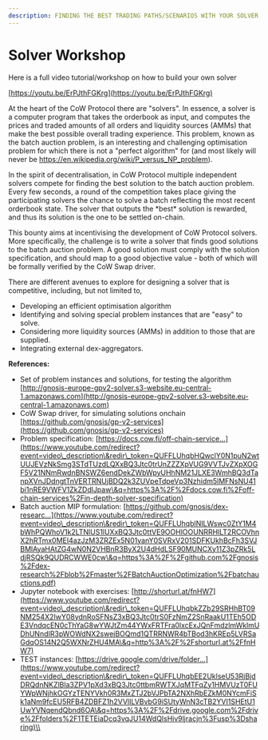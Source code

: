 ```yaml
---
description: FINDING THE BEST TRADING PATHS/SCENARIOS WITH YOUR SOLVER
---
```


# Solver Workshop

Here is a full video tutorial/workshop on how to build your own solver

[https://youtu.be/ErPJthFGKrg](https://youtu.be/ErPJthFGKrg)

At the heart of the CoW Protocol there are "solvers". In essence, a solver is a computer program that takes the orderbook as input, and computes the prices and traded amounts of all orders and liquidity sources (AMMs) that make the best possible overall trading experience. This problem, known as the batch auction problem, is an interesting and challenging optimisation problem for which there is not a "perfect algorithm" for (and most likely will never be https://en.wikipedia.org/wiki/P_versus_NP_problem).

In the spirit of decentralisation, in CoW Protocol multiple independent solvers compete for finding the best solution to the batch auction problem. Every few seconds, a round of the competition takes place giving the participating solvers the chance to solve a batch reflecting the most recent orderbook state. The solver that outputs the \*best\* solution is rewarded, and thus its solution is the one to be settled on-chain.

This bounty aims at incentivising the development of CoW Protocol solvers. More specifically, the challenge is to write a solver that finds good solutions to the batch auction problem. A good solution must comply with the solution specification, and should map to a good objective value - both of which will be formally verified by the CoW Swap driver.

There are different avenues to explore for designing a solver that is competitive, including, but not limited to,

* Developing an efficient optimisation algorithm
* Identifying and solving special problem instances that are "easy" to solve.
* Considering more liquidity sources (AMMs) in addition to those that are supplied.
* Integrating external dex-aggregators.

**References:**

* Set of problem instances and solutions, for testing the algorithm [http://gnosis-europe-gpv2-solver.s3-website.eu-central-1.amazonaws.com](http://gnosis-europe-gpv2-solver.s3-website.eu-central-1.amazonaws.com)
* CoW Swap driver, for simulating solutions onchain [https://github.com/gnosis/gp-v2-services](https://github.com/gnosis/gp-v2-services)
* Problem specification: [https://docs.cow.fi/off-chain-service...](https://www.youtube.com/redirect?event=video\_description\&redir\_token=QUFFLUhqbHQwclY0N1puN2wtUUJEVzNkSmg3STdTUzdLQXxBQ3Jtc0trUnZZZXpVUG9VVTJvZXpXOGF5V21NNmRwdnBNSWZ6endDekZWbWpyUHhNM21JLXE3WmhBQ3dTanpXVnJDdngtTnVERTRNUjBDQ2k3ZUVpeTdpeVp3Nzhidm5lMFNsNU41bi1nRE9VWFV1ZkZDdlJpaw\&q=https%3A%2F%2Fdocs.cow.fi%2Foff-chain-services%2Fin-depth-solver-specification)
* Batch auction MIP formulation: [https://github.com/gnosis/dex-researc...](https://www.youtube.com/redirect?event=video\_description\&redir\_token=QUFFLUhqblNILWswc0ZtY1M4bWhPQWhoV1k2LTNlUS1lUXxBQ3Jtc0ttVE9OOHlOOUNRRHlLT2RCOVhnX2hRTmx0MEI4azJzM3ZRZEx5N01yanY0SVRxV201SDFKUkhBcFh3SVJBMlAyaHAtZG4wN0N2VHBnR3ByX2U4dHdLSF90MUNCXy11Z3pZRk5LdjRSQk9QUDRCWWE0cw\&q=https%3A%2F%2Fgithub.com%2Fgnosis%2Fdex-research%2Fblob%2Fmaster%2FBatchAuctionOptimization%2Fbatchauctions.pdf)
* Jupyter notebook with exercises: [http://shorturl.at/fnHW7](https://www.youtube.com/redirect?event=video\_description\&redir\_token=QUFFLUhqbkZZb29SRHhBT09NM254X2IwY08ydnRoSFNsZ3xBQ3Jtc0trS0FzNmZ2SnRaakU1TEh5ODE3VndqcEN0cThYaG8wYWJtZm44YWxFRTFra0lxcExJQnFmdzlmWklmUDhUNndIR3pWOWdNX2swejBOQmd1QTRRNWR4bTBod3hKREp5LVRSaGdqOS14N2Q5WXNrZHU4MA\&q=http%3A%2F%2Fshorturl.at%2FfnHW7)
* TEST instances: [https://drive.google.com/drive/folder...](https://www.youtube.com/redirect?event=video\_description\&redir\_token=QUFFLUhqbEE2UklseU53RjBjdDRQdnNKZlBla3ZPV1pXd3xBQ3Jtc0ttbmRWTXJqMTFqZy1HMVUzT0FUYWpWNjhkOGYzTENYVkh0R3MxZTJ2bVJPbTA2NXhRbEZkM0NYcmFiSk1aNm9fcEU5RFB4ZDBFZ1h2VVlILVBvbG9iSUtyWnN3cTB2YVI1SHEtU1UwYVNqendQbnd6OA\&q=https%3A%2F%2Fdrive.google.com%2Fdrive%2Ffolders%2F1TETEiaDcq3vqJU14WdQlsHiv9ljracjn%3Fusp%3Dsharing)\\

